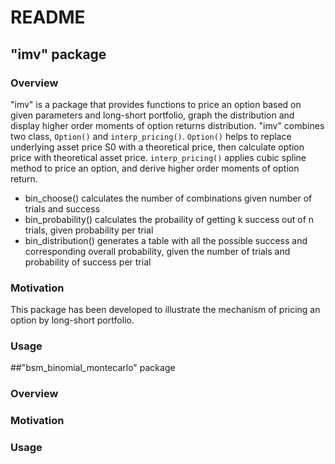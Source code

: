 # README
## "imv" package
### Overview
"imv" is a package that provides functions to price an option based on given parameters and long-short portfolio, graph the distribution and display higher order moments of option returns distribution. "imv" combines two class, `Option()` and `interp_pricing()`. `Option()` helps to replace underlying asset price S0 with a theoretical price, then calculate option price with theoretical asset price. `interp_pricing()` applies cubic spline method to price an option, and derive higher order moments of option return.

* bin_choose() calculates the number of combinations given number of trials and success
* bin_probability() calculates the probaility of getting k success out of n trials, given probability per trial
* bin_distribution() generates a table with all the possible success and corresponding overall probability, given the number of trials and probability of success per trial

### Motivation
This package has been developed to illustrate the mechanism of pricing an option by long-short portfolio.

### Usage


##"bsm_binomial_montecarlo" package
### Overview

### Motivation

### Usage
